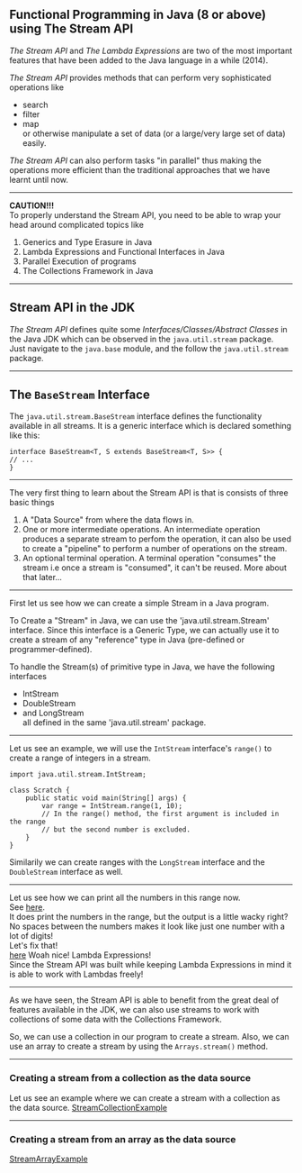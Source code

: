 Functional Programming in Java (8 or above) using The Stream API
---
_The Stream API_ and _The Lambda Expressions_ are two of the most important features
that have been added to the Java language in a while (2014).  

_The Stream API_ provides methods that can perform 
very sophisticated operations like
- search
- filter
- map  
or otherwise manipulate a set of data (or a large/very large set of data) easily.

_The Stream API_ can also perform tasks "in parallel" thus making the operations
more efficient than the traditional approaches that we have learnt until now.

---
**CAUTION!!!**  
To properly understand the Stream API, you need to be able to 
wrap your head around complicated topics like
1. Generics and Type Erasure in Java
2. Lambda Expressions and Functional Interfaces in Java
3. Parallel Execution of programs
4. The Collections Framework in Java
---

## Stream API in the JDK
_The Stream API_ defines quite some _Interfaces/Classes/Abstract Classes_ in the Java JDK 
which can be observed in the `java.util.stream` package.  
Just navigate to the `java.base` module, and the follow the `java.util.stream` package.

---

## The `BaseStream` Interface  
The `java.util.stream.BaseStream` interface defines the functionality available in all streams.
It is a generic interface which is declared something like this:
```
interface BaseStream<T, S extends BaseStream<T, S>> {
// ...
}
```

---

The very first thing to learn about the Stream API is
that is consists of three basic things
1. A "Data Source" from where the data flows in.
2. One or more intermediate operations. An intermediate operation produces a separate stream to perfom 
the operation, it can also be used to create a "pipeline" to perform
a number of operations on the stream.
3. An optional terminal operation. A terminal operation
"consumes" the stream i.e once a stream is "consumed", it can't be reused.
More about that later...

---

First let us see how we can create a simple Stream in a Java program.

To Create a "Stream" in Java, we can use the 'java.util.stream.Stream' interface.
Since this interface is a Generic Type, we can actually use it to create a stream
of any "reference" type in Java (pre-defined or programmer-defined).

To handle the Stream(s) of primitive type in Java, we have the following interfaces
* IntStream
* DoubleStream
* and LongStream  
all defined in the same 'java.util.stream' package.
---

Let us see an example, we will use the `IntStream` interface's `range()` to create
a range of integers in a stream.

```
import java.util.stream.IntStream;

class Scratch {
    public static void main(String[] args) {
        var range = IntStream.range(1, 10);
        // In the range() method, the first argument is included in the range 
        // but the second number is excluded. 
    }
}
```
Similarily we can create ranges with the `LongStream` interface and the `DoubleStream` interface as well.

---

Let us see how we can print all the numbers in this range now.  
See [here](/src/examples/Example2.java).  
It does print the numbers in the range, but the output is a little wacky right?  
No spaces between the numbers makes it look like just one number with a lot of digits!  
Let's fix that!  
[here](/src/examples/Example3.java)
Woah nice! Lambda Expressions!  
Since the Stream API was built while keeping Lambda Expressions in mind
it is able to work with Lambdas freely! 

---

As we have seen, the Stream API is able to benefit from the 
great deal of features available in the JDK, we can also use streams
to work with collections of some data with the Collections Framework.  

So, we can use a collection in our program to create a stream.
Also, we can use an array to create a stream by using the `Arrays.stream()` method.

---

### Creating a stream from a collection as the data source

Let us see an example where we can create a stream with a collection as the data source.
[StreamCollectionExample](/src/examples/Example4.java)

---

### Creating a stream from an array as the data source
[StreamArrayExample](/src/examples/Example5.java)
 
